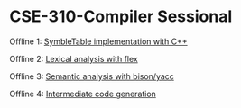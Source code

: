 
CSE-310-Compiler Sessional
=============

Offline 1: [SymbleTable implementation with C++](https://github.com/shuaibw/CSE310-compiler-offline/tree/4e20b512567ed8d4c0201ac794fd35f0b6d6f11e)

Offline 2: [Lexical analysis with flex](https://github.com/shuaibw/CSE310-compiler-offline/tree/13efed08c291587f9c14720876ff83def3b94ecf)

Offline 3: [Semantic analysis with bison/yacc](https://github.com/shuaibw/CSE310-compiler-offline/tree/0e2fcb03747b050755e342ca3d3183d43d3f7df4)

Offline 4: [Intermediate code generation](https://github.com/shuaibw/CSE310-compiler-offline/tree/c1753b7b468543cecd43809edb9f44dd96b601b2)
